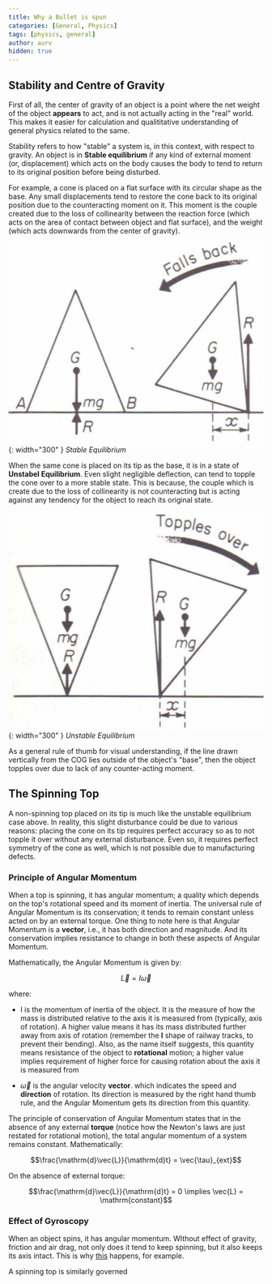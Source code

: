 ```yaml
---
title: Why a Bullet is spun
categories: [General, Physics]
tags: [physics, general]
author: aurv
hidden: true
---
```


## Stability and Centre of Gravity

First of all, the center of gravity of an object is a point where the net weight of the object **appears** to act, and is not actually acting in the "real" world. This makes it easier for calculation and qualititative understanding of general physics related to the same.

Stability refers to how "stable" a system is, in this context, with respect to gravity. An object is in **Stable equilibrium** if any kind of external moment (or, displacement) which acts on the body causes the body to tend to return to its original position before being disturbed.

For example, a cone is placed on a flat surface with its circular shape as the base. Any small displacements tend to restore the cone back to its original position due to the counteracting moment on it. This moment is the couple created due to the loss of collinearity between the reaction force (which acts on the area of contact between object and flat surface), and the weight (which acts downwards from the center of gravity).

![Desktop View](/assets/img/posts/2024-06-08-why-a-bullet-spins/stable_equi.png){: width="300" }
_Stable Equilibrium_

When the same cone is placed on its tip as the base, it is in a state of **Unstabel Equilibrium**. Even slight negligible deflection, can tend to topple the cone over to a more stable state. This is because, the couple which is create due to the loss of collinearity is not counteracting but is acting against any tendency for the object to reach its original state.

![Desktop View](/assets/img/posts/2024-06-08-why-a-bullet-spins/unstable_equi.png){: width="300" }
_Unstable Equilibrium_

As a general rule of thumb for visual understanding, if the line drawn vertically from the COG lies outside of the object's "base", then the object topples over due to lack of any counter-acting moment.

## The Spinning Top

A non-spinning top placed on its tip is much like the unstable equilibrium case above. In reality, this slight disturbance could be due to various reasons: placing the cone on its tip requires perfect accuracy so as to not topple it over without any external disturbance. Even so, it requires perfect symmetry of the cone as well, which is not possible due to manufacturing defects.

### Principle of Angular Momentum

When a top is spinning, it has angular momentum; a quality which depends on the top's rotational speed and its moment of inertia. The universal rule of Angular Momentum is its conservation; it tends to remain constant unless acted on by an external torque. One thing to note here is that Angular Momentum is a **vector**, i.e., it has both direction and magnitude. And its conservation implies resistance to change in both these aspects of Angular Momentum.

Mathematically, the Angular Momentum is given by:

$$\vec{L} = I\vec{\omega}$$

where:

- I is the momentum of inertia of the object. It is the measure of how the mass is distributed relative to the axis it is measured from (typically, axis of rotation). A higher value means it has its mass distributed further away from axis of rotation (remember the **I** shape of railway tracks, to prevent their bending). Also, as the name itself suggests, this quantity means resistance of the object to **rotational** motion; a higher value implies requirement of higher force for causing rotation about the axis it is measured from

- $\vec{\omega}$ is the angular velocity **vector**. which indicates the speed and **direction** of rotation. Its direction is measured by the right hand thumb rule, and the Angular Momentum gets its direction from this quantity.

The principle of conservation of Angular Momentum states that in the absence of any external **torque** (notice how the Newton's laws are just restated for rotational motion), the total angular momentum of a system remains constant. Mathematically:

$$\frac{\mathrm{d}\vec{L}}{\mathrm{d}t} = \vec{\tau}_{ext}$$

On the absence of external torque:

$$\frac{\mathrm{d}\vec{L}}{\mathrm{d}t} = 0 \implies \vec{L} = \mathrm{constant}$$

### Effect of Gyroscopy

When an object spins, it has angular momentum. WIthout effect of gravity, friction and air drag, not only does it tend to keep spinning, but it also keeps its axis intact. This is why <a target="_blank" href="https://www.youtube.com/watch?v=xGdH0lwFOiM">this</a> happens, for example.

A spinning top is similarly governed 
